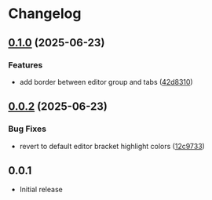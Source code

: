 # Changelog

## [0.1.0](https://github.com/hknutsen/monokai-modern-theme/compare/v0.0.2...v0.1.0) (2025-06-23)


### Features

* add border between editor group and tabs ([42d8310](https://github.com/hknutsen/monokai-modern-theme/commit/42d83100502c9314664e1dbc60fc4b46d7844ec9))

## [0.0.2](https://github.com/hknutsen/monokai-modern-theme/compare/v0.0.1...v0.0.2) (2025-06-23)


### Bug Fixes

* revert to default editor bracket highlight colors ([12c9733](https://github.com/hknutsen/monokai-modern-theme/commit/12c973349a688dcd066ee283e920be1316290882))

## 0.0.1

* Initial release
